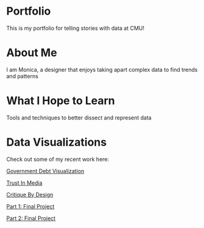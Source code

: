# Portfolio
This is my portfolio for telling stories with data at CMU!

# About Me 
I am Monica, a designer that enjoys taking apart complex data to find trends and patterns 

# What I Hope to Learn 
Tools and techniques to better dissect and represent data 

# Data Visualizations
Check out some of my recent work here:

[Government Debt Visualization](/governmentdebt.md)

[Trust In Media](/trustinmedia.md)

[Critique By Design](/DataCritique.md)

[Part 1: Final Project](/part1finalproject.md)

[Part 2: Final Project](/part2finalproject.md)
